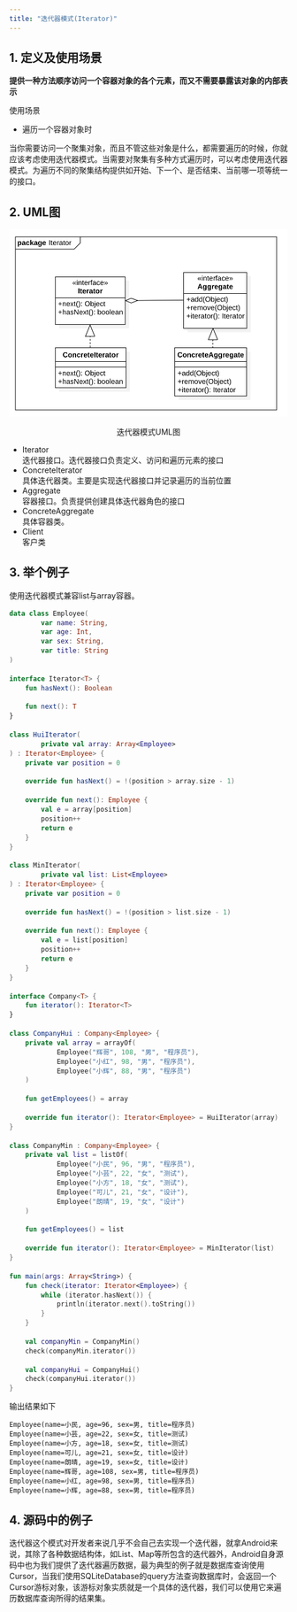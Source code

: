 ```yaml
---
title: "迭代器模式(Iterator)"
---
```


## 1. 定义及使用场景

**提供一种方法顺序访问一个容器对象的各个元素，而又不需要暴露该对象的内部表示**

使用场景  

- 遍历一个容器对象时

当你需要访问一个聚集对象，而且不管这些对象是什么，都需要遍历的时候，你就应该考虑使用迭代器模式。当需要对聚集有多种方式遍历时，可以考虑使用迭代器模式。为遍历不同的聚集结构提供如开始、下一个、是否结束、当前哪一项等统一的接口。

## 2. UML图

![迭代器模式UML图](/assets/images/design-pattern/iterator.png)  
<center>迭代器模式UML图</center>

- Iterator  
  迭代器接口。迭代器接口负责定义、访问和遍历元素的接口
- ConcreteIterator  
  具体迭代器类。主要是实现迭代器接口并记录遍历的当前位置
- Aggregate  
  容器接口。负责提供创建具体迭代器角色的接口
- ConcreteAggregate  
  具体容器类。
- Client  
  客户类

## 3. 举个例子
使用迭代器模式兼容list与array容器。

```kotlin
data class Employee(
        var name: String,
        var age: Int,
        var sex: String,
        var title: String
)

interface Iterator<T> {
    fun hasNext(): Boolean

    fun next(): T
}

class HuiIterator(
        private val array: Array<Employee>
) : Iterator<Employee> {
    private var position = 0

    override fun hasNext() = !(position > array.size - 1)

    override fun next(): Employee {
        val e = array[position]
        position++
        return e
    }
}

class MinIterator(
        private val list: List<Employee>
) : Iterator<Employee> {
    private var position = 0

    override fun hasNext() = !(position > list.size - 1)

    override fun next(): Employee {
        val e = list[position]
        position++
        return e
    }
}

interface Company<T> {
    fun iterator(): Iterator<T>
}

class CompanyHui : Company<Employee> {
    private val array = arrayOf(
            Employee("辉哥", 108, "男", "程序员"),
            Employee("小红", 98, "男", "程序员"),
            Employee("小辉", 88, "男", "程序员")
    )

    fun getEmployees() = array

    override fun iterator(): Iterator<Employee> = HuiIterator(array)
}

class CompanyMin : Company<Employee> {
    private val list = listOf(
            Employee("小民", 96, "男", "程序员"),
            Employee("小芸", 22, "女", "测试"),
            Employee("小方", 18, "女", "测试"),
            Employee("可儿", 21, "女", "设计"),
            Employee("朗晴", 19, "女", "设计")
    )

    fun getEmployees() = list

    override fun iterator(): Iterator<Employee> = MinIterator(list)
}

fun main(args: Array<String>) {
    fun check(iterator: Iterator<Employee>) {
        while (iterator.hasNext()) {
            println(iterator.next().toString())
        }
    }

    val companyMin = CompanyMin()
    check(companyMin.iterator())

    val companyHui = CompanyHui()
    check(companyHui.iterator())
}
```

输出结果如下
```text
Employee(name=小民, age=96, sex=男, title=程序员)
Employee(name=小芸, age=22, sex=女, title=测试)
Employee(name=小方, age=18, sex=女, title=测试)
Employee(name=可儿, age=21, sex=女, title=设计)
Employee(name=朗晴, age=19, sex=女, title=设计)
Employee(name=辉哥, age=108, sex=男, title=程序员)
Employee(name=小红, age=98, sex=男, title=程序员)
Employee(name=小辉, age=88, sex=男, title=程序员)
```

## 4. 源码中的例子

迭代器这个模式对开发者来说几乎不会自己去实现一个迭代器，就拿Android来说，其除了各种数据结构体，如List、Map等所包含的迭代器外，Android自身源码中也为我们提供了迭代器遍历数据，最为典型的例子就是数据库查询使用Cursor，当我们使用SQLiteDatabase的query方法查询数据库时，会返回一个Cursor游标对象，该游标对象实质就是一个具体的迭代器，我们可以使用它来遍历数据库查询所得的结果集。